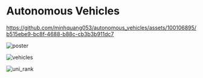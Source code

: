 # Autonomous Vehicles

https://github.com/minhquang053/autonomous_vehicles/assets/100106895/b515ebe9-bc8f-4688-b88c-cb3b3b911dc7

![poster](https://github.com/minhquang053/autonomous_vehicle/assets/100106895/d46ce6fb-2b7a-4fb4-87ef-a0605467c37e "Research project 2024")

![vehicles](https://github.com/minhquang053/autonomous_vehicle/assets/100106895/f95aee73-de40-4f3a-aa6a-f03a9bd3536d)

![uni_rank](https://github.com/minhquang053/autonomous_vehicles/assets/100106895/7d8d3185-cb24-45bd-a1ad-974640593d2e)
